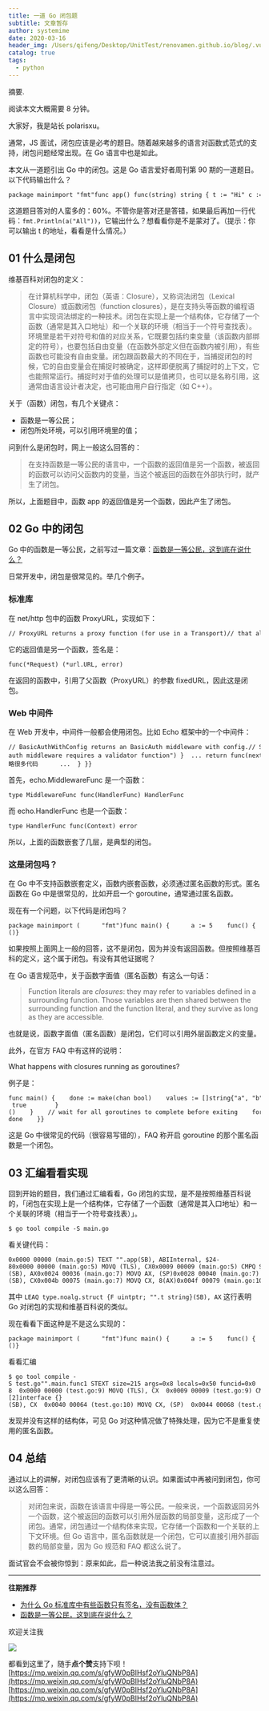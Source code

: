 ```yaml
---
title: 一道 Go 闭包题
subtitle: 文章暂存
author: systemime
date: 2020-03-16
header_img: /Users/qifeng/Desktop/UnitTest/renovamen.github.io/blog/.vuepress/public/img/in-post/header/12.jpg
catalog: true
tags:
  - python
---
```

摘要.

<!-- more -->
阅读本文大概需要 8 分钟。

大家好，我是站长 polarisxu。

通常，JS 面试，闭包应该是必考的题目。随着越来越多的语言对函数式范式的支持，闭包问题经常出现。在 Go 语言中也是如此。

本文从一道题引出 Go 中的闭包。这是 Go 语言爱好者周刊第 90 期的一道题目。以下代码输出什么？

    package mainimport "fmt"func app() func(string) string { t := "Hi" c := func(b string) string {  t = t + " " + b  return t } return c}func main() { a := app() b := app() a("go") fmt.Println(b("All"))}

这道题目答对的人蛮多的：60%。不管你是答对还是答错，如果最后再加一行代码：`fmt.Println(a("All"))`，它输出什么？想看看你是不是蒙对了。（提示：你可以输出 t 的地址，看看是什么情况。）

## 01 什么是闭包

维基百科对闭包的定义：

> 在计算机科学中，闭包（英语：Closure），又称词法闭包（Lexical Closure）或函数闭包（function closures），是在支持头等函数的编程语言中实现词法绑定的一种技术。闭包在实现上是一个结构体，它存储了一个函数（通常是其入口地址）和一个关联的环境（相当于一个符号查找表）。环境里是若干对符号和值的对应关系，它既要包括约束变量（该函数内部绑定的符号），也要包括自由变量（在函数外部定义但在函数内被引用），有些函数也可能没有自由变量。闭包跟函数最大的不同在于，当捕捉闭包的时候，它的自由变量会在捕捉时被确定，这样即便脱离了捕捉时的上下文，它也能照常运行。捕捉时对于值的处理可以是值拷贝，也可以是名称引用，这通常由语言设计者决定，也可能由用户自行指定（如 C++）。

关于（函数）闭包，有几个关键点：

-   函数是一等公民；
-   闭包所处环境，可以引用环境里的值；

问到什么是闭包时，网上一般这么回答的：

> 在支持函数是一等公民的语言中，一个函数的返回值是另一个函数，被返回的函数可以访问父函数内的变量，当这个被返回的函数在外部执行时，就产生了闭包。

所以，上面题目中，函数 app 的返回值是另一个函数，因此产生了闭包。

## 02 Go 中的闭包

Go 中的函数是一等公民，之前写过一篇文章：[函数是一等公民，这到底在说什么？](https://mp.weixin.qq.com/s?__biz=MzAxNzY0NDE3NA==&mid=2247485997&idx=1&sn=e8e966ea60fe337fb9caec61532da332&scene=21#wechat_redirect)

日常开发中，闭包是很常见的。举几个例子。

### 标准库

在 net/http 包中的函数 ProxyURL，实现如下：

    // ProxyURL returns a proxy function (for use in a Transport)// that always returns the same URL.func ProxyURL(fixedURL *url.URL) func(*Request) (*url.URL, error) { return func(*Request) (*url.URL, error) {  return fixedURL, nil }}

它的返回值是另一个函数，签名是：

    func(*Request) (*url.URL, error)

在返回的函数中，引用了父函数（ProxyURL）的参数 fixedURL，因此这是闭包。

### Web 中间件

在 Web 开发中，中间件一般都会使用闭包。比如 Echo 框架中的一个中间件：

    // BasicAuthWithConfig returns an BasicAuth middleware with config.// See `BasicAuth()`.func BasicAuthWithConfig(config BasicAuthConfig) echo.MiddlewareFunc { // Defaults if config.Validator == nil {  panic("echo: basic-auth middleware requires a validator function") }  ... return func(next echo.HandlerFunc) echo.HandlerFunc {  return func(c echo.Context) error {   /// 省略很多代码      ...  } }}

首先，echo.MiddlewareFunc 是一个函数：

    type MiddlewareFunc func(HandlerFunc) HandlerFunc

而 echo.HandlerFunc 也是一个函数：

    type HandlerFunc func(Context) error

所以，上面的函数嵌套了几层，是典型的闭包。

### 这是闭包吗？

在 Go 中不支持函数嵌套定义，函数内嵌套函数，必须通过匿名函数的形式。匿名函数在 Go 中是很常见的，比如开启一个 goroutine，通常通过匿名函数。

现在有一个问题，以下代码是闭包吗？

    package mainimport (      "fmt")func main() {      a := 5    func() {        fmt.Println("a =", a)    }()}

如果按照上面网上一般的回答，这不是闭包，因为并没有返回函数。但按照维基百科的定义，这个属于闭包。有没有其他证据呢？

在 Go 语言规范中，关于函数字面值（匿名函数）有这么一句话：

> Function literals are _closures_: they may refer to variables defined in a surrounding function. Those variables are then shared between the surrounding function and the function literal, and they survive as long as they are accessible.

也就是说，函数字面值（匿名函数）是闭包，它们可以引用外层函数定义的变量。

此外，在官方 FAQ 中有这样的说明：

What happens with closures running as goroutines?

例子是：

    func main() {    done := make(chan bool)    values := []string{"a", "b", "c"}    for _, v := range values {        go func() {            fmt.Println(v)            done <- true        }()    }    // wait for all goroutines to complete before exiting    for _ = range values {        <-done    }}

这是 Go 中很常见的代码（很容易写错的），FAQ 称开启 goroutine 的那个匿名函数是一个闭包。

## 03 汇编看看实现

回到开始的题目，我们通过汇编看看，Go 闭包的实现，是不是按照维基百科说的，「闭包在实现上是一个结构体，它存储了一个函数（通常是其入口地址）和一个关联的环境（相当于一个符号查找表）」。

    $ go tool compile -S main.go

看关键代码：

    0x0000 00000 (main.go:5) TEXT "".app(SB), ABIInternal, $24-80x0000 00000 (main.go:5) MOVQ (TLS), CX0x0009 00009 (main.go:5) CMPQ SP, 16(CX)0x000d 00013 (main.go:5) PCDATA $0, $-20x000d 00013 (main.go:5) JLS 960x000f 00015 (main.go:5) PCDATA $0, $-10x000f 00015 (main.go:5) SUBQ $24, SP0x0013 00019 (main.go:5) MOVQ BP, 16(SP)0x0018 00024 (main.go:5) LEAQ 16(SP), BP0x001d 00029 (main.go:5) FUNCDATA $0, gclocals·2a5305abe05176240e61b8620e19a815(SB)0x001d 00029 (main.go:5) FUNCDATA $1, gclocals·33cdeccccebe80329f1fdbee7f5874cb(SB)0x001d 00029 (main.go:7) LEAQ type.noalg.struct { F uintptr; "".t string }(SB), AX0x0024 00036 (main.go:7) MOVQ AX, (SP)0x0028 00040 (main.go:7) PCDATA $1, $00x0028 00040 (main.go:7) CALL runtime.newobject(SB)0x002d 00045 (main.go:7) MOVQ 8(SP), AX0x0032 00050 (main.go:7) LEAQ "".app.func1(SB), CX0x0039 00057 (main.go:7) MOVQ CX, (AX)0x003c 00060 (main.go:7) MOVQ $2, 16(AX)0x0044 00068 (main.go:7) LEAQ go.string."Hi"(SB), CX0x004b 00075 (main.go:7) MOVQ CX, 8(AX)0x004f 00079 (main.go:10) MOVQ AX, "".~r0+32(SP)0x0054 00084 (main.go:10) MOVQ 16(SP), BP0x0059 00089 (main.go:10) ADDQ $24, SP0x005d 00093 (main.go:10) RET0x005e 00094 (main.go:10) NOP

其中 `LEAQ type.noalg.struct {F uintptr; "".t string}(SB), AX` 这行表明 Go 对闭包的实现和维基百科说的类似。

现在看看下面这种是不是这么实现的：

    package mainimport (      "fmt")func main() {      a := 5    func() {        fmt.Println("a =", a)    }()}

看看汇编

    $ go tool compile -S test.go"".main.func1 STEXT size=215 args=0x8 locals=0x50 funcid=0x0  0x0000 00000 (test.go:9) TEXT "".main.func1(SB), ABIInternal, $80-8  0x0000 00000 (test.go:9) MOVQ (TLS), CX  0x0009 00009 (test.go:9) CMPQ SP, 16(CX)  0x000d 00013 (test.go:9) PCDATA $0, $-2  0x000d 00013 (test.go:9) JLS 205  0x0013 00019 (test.go:9) PCDATA $0, $-1  0x0013 00019 (test.go:9) SUBQ $80, SP  0x0017 00023 (test.go:9) MOVQ BP, 72(SP)  0x001c 00028 (test.go:9) LEAQ 72(SP), BP  0x0021 00033 (test.go:9) FUNCDATA $0, gclocals·69c1753bd5f81501d95132d08af04464(SB)  0x0021 00033 (test.go:9) FUNCDATA $1, gclocals·9fb7f0986f647f17cb53dda1484e0f7a(SB)  0x0021 00033 (test.go:10) MOVQ "".a+88(SP), AX  0x0026 00038 (test.go:10) MOVQ AX, (SP)  0x002a 00042 (test.go:10) PCDATA $1, $0  0x002a 00042 (test.go:10) CALL runtime.convT64(SB)  0x002f 00047 (test.go:10) MOVQ 8(SP), AX  0x0034 00052 (test.go:10) MOVQ AX, ""..autotmp_21+64(SP)  0x0039 00057 (test.go:10) LEAQ type.[2]interface {}(SB), CX  0x0040 00064 (test.go:10) MOVQ CX, (SP)  0x0044 00068 (test.go:10) PCDATA $1, $1  0x0044 00068 (test.go:10) CALL runtime.newobject(SB)  0x0049 00073 (test.go:10) MOVQ 8(SP), AX  0x004e 00078 (test.go:10) LEAQ type.string(SB), CX  0x0055 00085 (test.go:10) MOVQ CX, (AX)  0x0058 00088 (test.go:10) LEAQ ""..stmp_1(SB), CX  0x005f 00095 (test.go:10) MOVQ CX, 8(AX)  0x0063 00099 (test.go:10) LEAQ type.int(SB), CX  0x006a 00106 (test.go:10) MOVQ CX, 16(AX)  0x006e 00110 (test.go:10) PCDATA $0, $-2  0x006e 00110 (test.go:10) CMPL runtime.writeBarrier(SB), $0  0x0075 00117 (test.go:10) JNE 189  0x0077 00119 (test.go:10) MOVQ ""..autotmp_21+64(SP), CX  0x007c 00124 (test.go:10) MOVQ CX, 24(AX)  0x0080 00128 (test.go:10) PCDATA $0, $-1  0x0080 00128 (test.go:10) PCDATA $1, $-1

发现并没有这样的结构体，可见 Go 对这种情况做了特殊处理，因为它不是重复使用的匿名函数。

## 04 总结

通过以上的讲解，对闭包应该有了更清晰的认识。如果面试中再被问到闭包，你可以这么回答：

> 对闭包来说，函数在该语言中得是一等公民。一般来说，一个函数返回另外一个函数，这个被返回的函数可以引用外层函数的局部变量，这形成了一个闭包。通常，闭包通过一个结构体来实现，它存储一个函数和一个关联的上下文环境。但 Go 语言中，匿名函数就是一个闭包，它可以直接引用外部函数的局部变量，因为 Go 规范和 FAQ 都这么说了。

面试官会不会被你惊到：原来如此，后一种说法我之前没有注意过。

* * *

**往期推荐**

-   [为什么 Go 标准库中有些函数只有签名，没有函数体？](http://mp.weixin.qq.com/s?__biz=MzAxNzY0NDE3NA==&mid=2247484180&idx=1&sn=92577f1c8744b74dc78d003d94c3a673&chksm=9be32cf5ac94a5e359a569557fb8b0b79bfc4c2d71132228a610eb14728bbef64476e183f695&scene=21#wechat_redirect)
-   [函数是一等公民，这到底在说什么？](http://mp.weixin.qq.com/s?__biz=MzAxNzY0NDE3NA==&mid=2247485997&idx=1&sn=e8e966ea60fe337fb9caec61532da332&chksm=9be325ccac94acda83838576013cfd480d11a366d8a09c7475f12bc662f734fc31e546e08b62&scene=21#wechat_redirect)  

欢迎关注我

![](https://mmbiz.qpic.cn/mmbiz_jpg/UzjmETLXwBYuP3ncUTaemHXQYjOZDS40VoicqII73Hu9RncJv06g0kJhnrVicSmUfJRg5Wf9qcDHj7zf5vTjns5A/640?wx_fmt=jpeg)

都看到这里了，随手**点个赞**支持下呗！ 
 [https://mp.weixin.qq.com/s/gfyW0pBIHsf2oYluQNbP8A](https://mp.weixin.qq.com/s/gfyW0pBIHsf2oYluQNbP8A) 
 [https://mp.weixin.qq.com/s/gfyW0pBIHsf2oYluQNbP8A](https://mp.weixin.qq.com/s/gfyW0pBIHsf2oYluQNbP8A)
